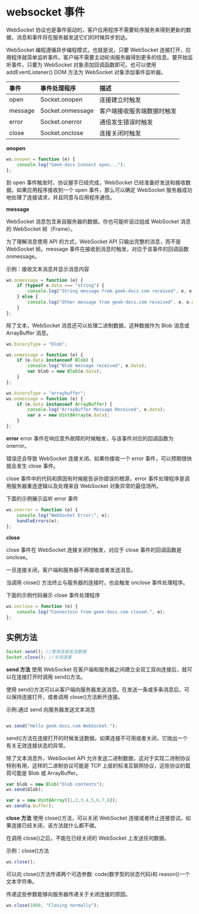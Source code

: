 # websocket 事件

WebSocket 协议也是事件驱动的，客户应用程序不需要轮序服务来得到更新的数据，消息和事件将在服务器发送它们的时候异步到达。

WebSocket 编程遵循异步编程模式，也就是说，只要 WebSocket 连接打开，应用程序就简单监听事件。客户端不需要主动轮询服务器得到更多的信息。要开始监听事件，只要为 WebSocket 对象添加回调函数即可。也可以使用 addEventListener() DOM 方法为 WebSocket 对象添加事件监听器。

| 事件    | 事件处理程序     | 描述                       |
| :------ | :--------------- | :------------------------- |
| open    | Socket.onopen    | 连接建立时触发             |
| message | Socket.onmessage | 客户端接收服务端数据时触发 |
| error   | Socket.onerror   | 通信发生错误时触发         |
| close   | Socket.onclose   | 连接关闭时触发             |

**onopen**

```javascript
ws.onopen = function (e) {
	console.log("Geek-docs Connect open...");
};
```

到 open 事件触发时，协议握手已经完成，WebSocket 已经准备好发送和接收数据。如果应用程序接收到一个 open 事件，那么可以确定 WebSocket 服务器成功地处理了连接请求，并且同意与应用程序通信。

**message**

WebSocket 消息包含来自服务器的数据。你也可能听说过组成 WebSocket 消息的 WebSocket 帧（Frame）。

为了理解消息使用 API 的方式，WebSocket API 只输出完整的消息，而不是 WebSocket 帧。message 事件在接收到消息时触发，对应于该事件的回调函数 onmessage。

示例：接收文本消息并显示消息内容

```javascript
ws.onmessage = function (e) {
	if (typeof e.data === "string") {
		console.log("String message from geek-docs.com received", e, e.data);
	} else {
		console.log("Other message from geek-docs.com received", e, e.data);
	}
};
```

除了文本，WebSocket 消息还可以处理二进制数据，这种数据作为 Blob 消息或 ArrayBuffer 消息。

```javascript
ws.binaryType = "blob";

ws.onmessage = function (e) {
	if (e.data instanceof Blob) {
		console.log("Blob message received", e.data);
		var blob = new Blob(e.data);
	}
};
```

```javascript
ws.binaryType = "arraybuffer";
ws.onmessage = function (e) {
	if (e.data instanceof ArrayBuffer) {
		console.log("ArrayBuffer Message Received", e.data);
		var a = new Uint8Array(e.data);
	}
};
```

**error**
error 事件在响应意外故障的时候触发，与该事件对应的回调函数为 onerror。

错误还会导致 WebSocket 连接关闭。如果你接收一个 error 事件，可以预期很快就会发生 close 事件。

close 事件中的代码和原因有时候能告诉你错误的根源，error 事件处理程序是调用服务器重连逻辑以及处理来自 WebSocket 对象异常的最佳场所。

下面的示例展示监听 error 事件

```javascript
ws.onerror = function (e) {
	console.log("WebSocket Error:", e);
	handleErrors(e);
};
```

**close**

close 事件在 WebSocket 连接关闭时触发，对应于 close 事件的回调函数是 onclose。

一旦连接关闭，客户端和服务器不再接收或者发送消息。

当调用 close() 方法终止与服务器的连接时，也会触发 onclose 事件处理程序。

下面的示例代码展示 close 事件处理程序

```javascript
ws.onclose = function (e) {
	console.log("Connectoin from geek-docs.com closed.", e);
};
```

## 实例方法

```javascript
Socket.send(); //使用连接发送数据
Socket.close(); //关闭连接
```

**send 方法**
使用 WebSocket 在客户端和服务器之间建立全双工双向连接后，就可以在连接打开时调用 send()方法。

使用 send()方法可以从客户端向服务器发送消息。在发送一条或多条消息后，可以保持连接打开，或者调用 close()方法断开连接。

示例:通过 send 向服务器发送文本消息

```JavaScript

ws.send("Hello geek-docs.com WebSocket.");
```

send()方法在连接打开的时候发送数据。如果连接不可用或者关闭，它抛出一个有关无效连接状态的异常。

除了文本消息外，WebSocket API 允许发送二进制数据，这对于实现二进制协议特别有用，这样的二进制协议可能是 TCP 上层的标准互联网协议，这些协议的载荷可能是 Blob 或 ArrayBuffer。

```JavaScript
var blob = new Blob("blob contents");
ws.send(blob);

var a = new Uint8Array([1,2,3,4,5,6,7,8]);
ws.send(a.buffer);

```

**close 方法**
使用 close()方法，可以关闭 WebSocket 连接或者终止连接尝试。如果连接已经关闭，该方法就什么都不做。

在调用 close()之后，不能在已经关闭的 WebSocket 上发送任何数据。

示例：close()方法

```JavaScript
ws.close();
```

可以向 close()方法传递两个可选参数: code(数字型的状态代码)和 reason()一个文本字符串。

传递这些参数能够向服务器传递关于关闭连接的原因。

```JavaScript
ws.close(1000, "Closing normally");

```
